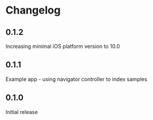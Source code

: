 # Changelog

## 0.1.2
Increasing minimal iOS platform version to 10.0

## 0.1.1
Example app - using navigator controller to index samples

## 0.1.0
Initial release
